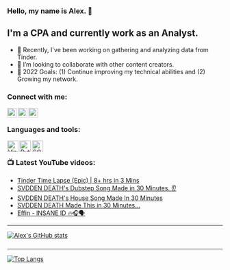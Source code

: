### Hello, my name is Alex. 👋

## I'm a CPA and currently work as an Analyst.

- 🌱 Recently, I've been working on gathering and analyzing data from Tinder.
- 👯 I’m looking to collaborate with other content creators.
- 🥅 2022 Goals: (1) Continue improving my technical abilities and (2) Growing my network.

### Connect with me:
[<img align="left" alt="AlexCarter881 | YouTube" width="22px" src="https://upload.wikimedia.org/wikipedia/commons/thumb/a/a0/YouTube_social_red_circle_%282017%29.svg/2048px-YouTube_social_red_circle_%282017%29.svg.png"/>][youtube]
[<img align="left" alt="acarter881 | LinkedIn" width="22px" src="https://cdn-icons-png.flaticon.com/512/174/174857.png"/>][linkedin]
[<img align="left" alt="acarter881 | Instagram" width="22px" src="https://upload.wikimedia.org/wikipedia/commons/thumb/e/e7/Instagram_logo_2016.svg/2048px-Instagram_logo_2016.svg.png"/>][instagram]

<br />

### Languages and tools:
[<img align="left" alt="Visual Studio Code" width="26px" src="https://miro.medium.com/max/512/1*_T_tWFGY29J6MEKek1vBaw.png"/>][visualStudioCode]
[<img align="left" alt="Python" width="26px" src="https://upload.wikimedia.org/wikipedia/commons/thumb/0/0a/Python.svg/2048px-Python.svg.png"/>][python]
[<img align="left" alt="SQL" width="26px" src="https://upload.wikimedia.org/wikipedia/commons/thumb/4/49/Applications-database.svg/1024px-Applications-database.svg.png"/>][sql]

<br />

### 📺 Latest YouTube videos:
<!-- YOUTUBE:START -->
- [Tinder Time Lapse &lpar;Epic&rpar; | 8+ hrs in 3 Mins](https://www.youtube.com/watch?v=ZWvZJnCau0s)
- [SVDDEN DEATH&#39;s Dubstep Song Made in 30 Minutes. 👂](https://www.youtube.com/watch?v=DAxq_qHRF-s)
- [SVDDEN DEATH&#39;s House Song Made In 30 Minutes](https://www.youtube.com/watch?v=cqUI9Nq3qoY)
- [SVDDEN DEATH Made This in 30 Minutes...](https://www.youtube.com/watch?v=3wBO9m-RFMw)
- [Effin - INSANE ID 🔥🎧🗣](https://www.youtube.com/watch?v=KiUxwbqlg2Q)
<!-- YOUTUBE:END -->
---

[![Alex's GitHub stats](https://github-readme-stats.vercel.app/api?username=acarter881&show_icons=true&theme=radical)](https://github.com/acarter881/github-readme-stats)
###
---

[![Top Langs](https://github-readme-stats.vercel.app/api/top-langs/?username=acarter881&layout=compact&theme=radical)](https://github.com/acarter881/github-readme-stats)

[youtube]: https://www.youtube.com/c/alexcarter881
[instagram]: https://www.instagram.com/acarter881/
[linkedin]: https://www.linkedin.com/in/acarter881/
[visualStudioCode]: https://en.wikipedia.org/wiki/Visual_Studio_Code
[python]: https://en.wikipedia.org/wiki/Python_(programming_language)
[sql]: https://en.wikipedia.org/wiki/SQL
